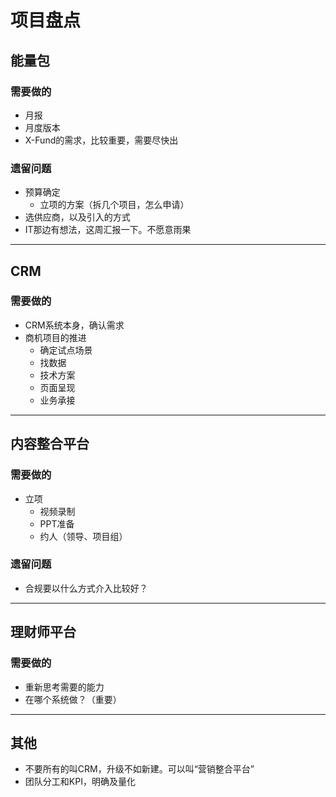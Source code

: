 
# 项目盘点
## 能量包
### 需要做的
* 月报
* 月度版本
* X-Fund的需求，比较重要，需要尽快出
### 遗留问题
* 预算确定
  * 立项的方案（拆几个项目，怎么申请）
* 选供应商，以及引入的方式
* IT那边有想法，这周汇报一下。不愿意雨果

---
## CRM
### 需要做的
* CRM系统本身，确认需求
* 商机项目的推进
  * 确定试点场景
  * 找数据
  * 技术方案
  * 页面呈现
  * 业务承接

---
## 内容整合平台
### 需要做的
* 立项
  * 视频录制
  * PPT准备
  * 约人（领导、项目组）
### 遗留问题
* 合规要以什么方式介入比较好？


---
## 理财师平台
### 需要做的
* 重新思考需要的能力
* 在哪个系统做？（重要）

---
## 其他
* 不要所有的叫CRM，升级不如新建。可以叫“营销整合平台”
* 团队分工和KPI，明确及量化


